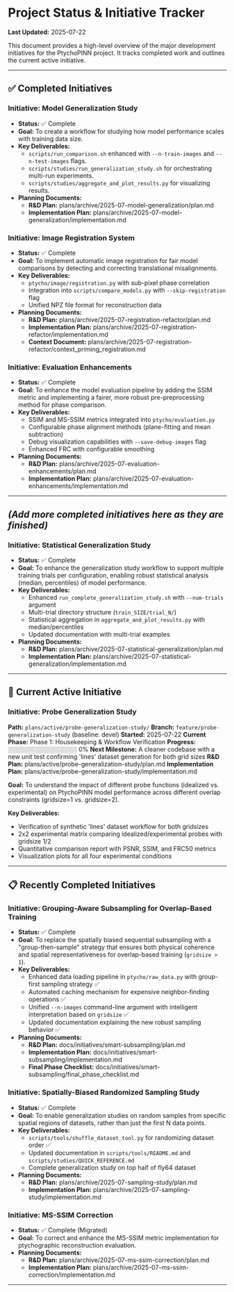 # Project Status & Initiative Tracker

**Last Updated:** 2025-07-22

This document provides a high-level overview of the major development initiatives for the PtychoPINN project. It tracks completed work and outlines the current active initiative.

---

## ✅ **Completed Initiatives**

### **Initiative: Model Generalization Study**
*   **Status:** ✅ Complete
*   **Goal:** To create a workflow for studying how model performance scales with training data size.
*   **Key Deliverables:**
    *   `scripts/run_comparison.sh` enhanced with `--n-train-images` and `--n-test-images` flags.
    *   `scripts/studies/run_generalization_study.sh` for orchestrating multi-run experiments.
    *   `scripts/studies/aggregate_and_plot_results.py` for visualizing results.
*   **Planning Documents:**
    *   **R&D Plan:** <doc-ref type="plan">plans/archive/2025-07-model-generalization/plan.md</doc-ref>
    *   **Implementation Plan:** <doc-ref type="plan">plans/archive/2025-07-model-generalization/implementation.md</doc-ref>

### **Initiative: Image Registration System**
*   **Status:** ✅ Complete
*   **Goal:** To implement automatic image registration for fair model comparisons by detecting and correcting translational misalignments.
*   **Key Deliverables:**
    *   `ptycho/image/registration.py` with sub-pixel phase correlation
    *   Integration into `scripts/compare_models.py` with `--skip-registration` flag
    *   Unified NPZ file format for reconstruction data
*   **Planning Documents:**
    *   **R&D Plan:** <doc-ref type="plan">plans/archive/2025-07-registration-refactor/plan.md</doc-ref>
    *   **Implementation Plan:** <doc-ref type="plan">plans/archive/2025-07-registration-refactor/implementation.md</doc-ref>
    *   **Context Document:** <doc-ref type="plan">plans/archive/2025-07-registration-refactor/context_priming_registration.md</doc-ref>

### **Initiative: Evaluation Enhancements**
*   **Status:** ✅ Complete
*   **Goal:** To enhance the model evaluation pipeline by adding the SSIM metric and implementing a fairer, more robust pre-preprocessing method for phase comparison.
*   **Key Deliverables:**
    *   SSIM and MS-SSIM metrics integrated into `ptycho/evaluation.py`
    *   Configurable phase alignment methods (plane-fitting and mean subtraction)
    *   Debug visualization capabilities with `--save-debug-images` flag
    *   Enhanced FRC with configurable smoothing
*   **Planning Documents:**
    *   **R&D Plan:** <doc-ref type="plan">plans/archive/2025-07-evaluation-enhancements/plan.md</doc-ref>
    *   **Implementation Plan:** <doc-ref type="plan">plans/archive/2025-07-evaluation-enhancements/implementation.md</doc-ref>

---
*(Add more completed initiatives here as they are finished)*
---

### **Initiative: Statistical Generalization Study**
*   **Status:** ✅ Complete
*   **Goal:** To enhance the generalization study workflow to support multiple training trials per configuration, enabling robust statistical analysis (median, percentiles) of model performance.
*   **Key Deliverables:**
    *   Enhanced `run_complete_generalization_study.sh` with `--num-trials` argument
    *   Multi-trial directory structure (`train_SIZE/trial_N/`)
    *   Statistical aggregation in `aggregate_and_plot_results.py` with median/percentiles
    *   Updated documentation with multi-trial examples
*   **Planning Documents:**
    *   **R&D Plan:** <doc-ref type="plan">plans/archive/2025-07-statistical-generalization/plan.md</doc-ref>
    *   **Implementation Plan:** <doc-ref type="plan">plans/archive/2025-07-statistical-generalization/implementation.md</doc-ref>

---

## 🚀 **Current Active Initiative**

### **Initiative: Probe Generalization Study**
**Path:** `plans/active/probe-generalization-study/`
**Branch:** `feature/probe-generalization-study` (baseline: devel)
**Started:** 2025-07-22
**Current Phase:** Phase 1: Housekeeping & Workflow Verification
**Progress:** ░░░░░░░░░░░░░░░░ 0%
**Next Milestone:** A cleaner codebase with a new unit test confirming 'lines' dataset generation for both grid sizes
**R&D Plan:** <doc-ref type="plan">plans/active/probe-generalization-study/plan.md</doc-ref>
**Implementation Plan:** <doc-ref type="plan">plans/active/probe-generalization-study/implementation.md</doc-ref>

**Goal:** To understand the impact of different probe functions (idealized vs. experimental) on PtychoPINN model performance across different overlap constraints (gridsize=1 vs. gridsize=2).

**Key Deliverables:**
- Verification of synthetic 'lines' dataset workflow for both gridsizes
- 2x2 experimental matrix comparing idealized/experimental probes with gridsize 1/2
- Quantitative comparison report with PSNR, SSIM, and FRC50 metrics
- Visualization plots for all four experimental conditions

---

## 📋 **Recently Completed Initiatives**

### **Initiative: Grouping-Aware Subsampling for Overlap-Based Training**
*   **Status:** ✅ Complete
*   **Goal:** To replace the spatially biased sequential subsampling with a "group-then-sample" strategy that ensures both physical coherence and spatial representativeness for overlap-based training (`gridsize > 1`).
*   **Key Deliverables:**
    *   Enhanced data loading pipeline in `ptycho/raw_data.py` with group-first sampling strategy ✅
    *   Automated caching mechanism for expensive neighbor-finding operations ✅
    *   Unified `--n-images` command-line argument with intelligent interpretation based on `gridsize` ✅
    *   Updated documentation explaining the new robust sampling behavior ✅
*   **Planning Documents:**
    *   **R&D Plan:** <doc-ref type="plan">docs/initiatives/smart-subsampling/plan.md</doc-ref>
    *   **Implementation Plan:** <doc-ref type="plan">docs/initiatives/smart-subsampling/implementation.md</doc-ref>
    *   **Final Phase Checklist:** <doc-ref type="checklist">docs/initiatives/smart-subsampling/final_phase_checklist.md</doc-ref>

### **Initiative: Spatially-Biased Randomized Sampling Study**
*   **Status:** ✅ Complete
*   **Goal:** To enable generalization studies on random samples from specific spatial regions of datasets, rather than just the first N data points.
*   **Key Deliverables:**
    *   `scripts/tools/shuffle_dataset_tool.py` for randomizing dataset order ✅
    *   Updated documentation in `scripts/tools/README.md` and `scripts/studies/QUICK_REFERENCE.md`
    *   Complete generalization study on top half of fly64 dataset
*   **Planning Documents:**
    *   **R&D Plan:** <doc-ref type="plan">plans/archive/2025-07-sampling-study/plan.md</doc-ref>
    *   **Implementation Plan:** <doc-ref type="plan">plans/archive/2025-07-sampling-study/implementation.md</doc-ref>

### **Initiative: MS-SSIM Correction**
*   **Status:** ✅ Complete (Migrated)
*   **Goal:** To correct and enhance the MS-SSIM metric implementation for ptychographic reconstruction evaluation.
*   **Planning Documents:**
    *   **R&D Plan:** <doc-ref type="plan">plans/archive/2025-07-ms-ssim-correction/plan.md</doc-ref>
    *   **Implementation Plan:** <doc-ref type="plan">plans/archive/2025-07-ms-ssim-correction/implementation.md</doc-ref>

---